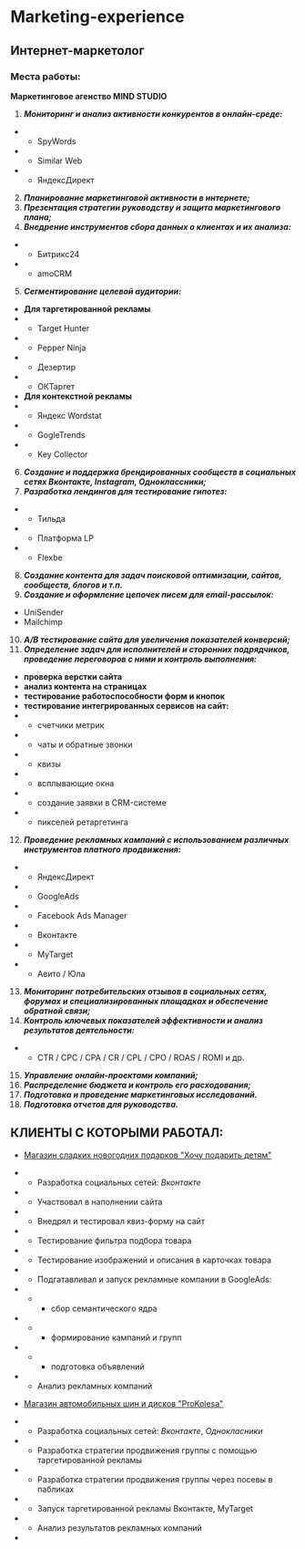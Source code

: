 # Marketing-experience

## Интернет-маркетолог

### Места работы:
**Маркетинговое агенство MIND STUDIO**

1. ***Мониторинг и анализ активности конкурентов в онлайн-среде:***
- - SpyWords
- - Similar Web
- - ЯндексДирект
2. ***Планирование маркетинговой активности в интернете;***
3. ***Презентация стратегии руководству и защита маркетингового плана;***
4. ***Внедрение инструментов сбора данных о клиентах и их анализа:***
- - Битрикс24 
- - amoCRM
5. ***Сегментирование целевой аудитории:***
- **Для таргетированной рекламы**
- - Target Hunter
- - Pepper Ninja
- - Дезертир
- - ОКТаргет
- **Для контекстной рекламы**
- - Яндекс Wordstat
- - GogleTrends
- - Key Collector
6. ***Создание и поддержка брендированных сообществ в социальных сетях Вконтакте, Instagram, Одноклассники;***
7. ***Разработка лендингов для тестирование гипотез:***
- - Тильда
- - Платформа LP
- - Flexbe
8. ***Создание контента для задач поисковой оптимизации, сайтов, сообществ, блогов и т.п.***
9. ***Создание и оформление цепочек писем для email-рассылок:***
- UniSender
- Mailchimp
10. ***A/B тестирование сайта для увеличения показателей конверсий;***
11. ***Определение задач для исполнителей и сторонних подрядчиков, проведение переговоров с ними и контроль выполнения:***
- **проверка верстки сайта**
- **анализ контента на страницах**
- **тестирование работоспособности форм и кнопок**
- **тестирование интегрированных сервисов на сайт:**
- - счетчики метрик
- - чаты и обратные звонки
- - квизы 
- - всплывающие окна
- - создание заявки в CRM-системе
- - пикселей ретаргетинга
12. ***Проведение рекламных кампаний с использованием различных инструментов платного продвижения:***
- - ЯндексДирект
- - GoogleAds
- - Facebook Ads Manager
- - Вконтакте
- - MyTarget
- - Авито / Юла
13. ***Мониторинг потребительских отзывов в социальных сетях, форумах и специализированных площадках и обеспечение обратной связи;***
14. ***Контроль ключевых показателей эффективности и анализ результатов деятельности:***
- - CTR / CPC / CPA / CR / CPL / CPO / ROAS / ROMI и др. 
15. ***Управление онлайн-проектами компаний;***
16. ***Распределение бюджета и контроль его расходования;***
17. ***Подготовка и проведение маркетинговых исследований.***
18. ***Подготовка отчетов для руководства.***

## КЛИЕНТЫ С КОТОРЫМИ РАБОТАЛ:
- [Магазин сладких новогодних подарков "Хочу подарить детям"](https://xn--80ahnvafkrcsx2e.xn--p1ai/)
- - Разработка социальных сетей: *Вконтакте*
- - Участвовал в наполнении сайта
- - Внедрял и тестировал квиз-форму на сайт
- - Тестирование фильтра подбора товара
- - Тестирование изображений и описания в карточках товара
- - Подгатавливал и запуск рекламные компании в GoogleAds:
- - - сбор семантического ядра
- - - формирование кампаний и групп
- - - подготовка объявлений
- - Анализ рекламных компаний

- [Магазин автомобильных шин и дисков "ProKolesa"](https://prokolesa.spb.ru/)
- - Разработка социальных сетей: *Вконтакте*, *Однокласники*
- - Разработка стратегии продвижения группы с помощью таргетированной рекламы
- - Разработка стратегии продвижения группы через посевы в пабликах
- - Запуск таргетированной рекламы Вконтакте, MyTarget
- - Анализ результатов рекламных компаний
- 
